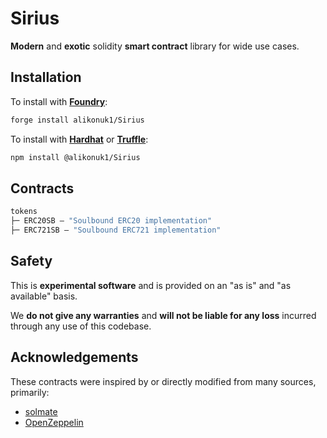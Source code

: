 # Sirius

**Modern** and **exotic** solidity **smart contract** library for wide use cases.

## Installation

To install with [**Foundry**](https://github.com/gakonst/foundry):

```sh
forge install alikonuk1/Sirius
```

To install with [**Hardhat**](https://github.com/nomiclabs/hardhat) or [**Truffle**](https://github.com/trufflesuite/truffle):

```sh
npm install @alikonuk1/Sirius
```

## Contracts

```ml
tokens
├─ ERC20SB — "Soulbound ERC20 implementation"
├─ ERC721SB — "Soulbound ERC721 implementation"
```

## Safety

This is **experimental software** and is provided on an "as is" and "as available" basis.

We **do not give any warranties** and **will not be liable for any loss** incurred through any use of this codebase.

## Acknowledgements

These contracts were inspired by or directly modified from many sources, primarily:

- [solmate](https://github.com/Rari-Capital/solmate)
- [OpenZeppelin](https://github.com/OpenZeppelin/openzeppelin-contracts)
